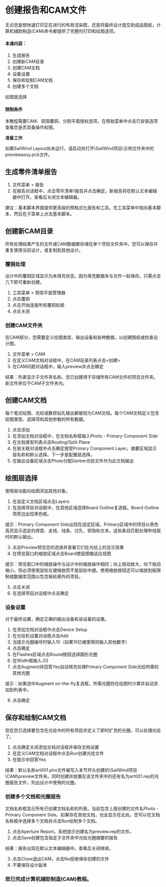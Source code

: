 # 创建报告和CAM文件

无论您是想快速打印正在进行的布局渲染图，还是将最终设计提交到成品图纸，计算机辅助制造(CAM)命令都提供了完整的打印和绘图选项。

#### 本课内容：

1. 生成报告
2. 创建新CAM目录
3. 创建CAM文档
4. 设备设置
5. 保存和绘制CAM文档
6. 创建多个文档

绘图层选择

#### 限制条件

本教程需要CAM、铜箔覆铜、分割平面授权选项。在帮助菜单中点击已安装选项查看您是否具备操作权限。

**准备工作**

如果SailWind Layout尚未运行，请启动并打开\SailWind项目\示例文件夹中的previewassy.pcb文件。

## 生成零件清单报告

1. 文件菜单 > 报告
2. 在报告对话框中，点击零件清单1报告并点击确定。新报告将在默认文本编辑器中打开。查看后关闭文本编辑器。

建议：基本脚本界面提供更高级的预格式化报告和工具。在工具菜单中指向基本脚本，然后在子菜单上点击基本脚本。

## 创建新CAM目录

所有处理结果产生的文件或CAM数据都存储在单个项目文件夹中。您可以保存并重复使用当前设计，或复制到其他设计。

### 覆铜处理

设计中的覆铜区域显示为未填充状态，因为填充数据未与文件一起保存。只需点击几下即可重新创建。

1. 工具菜单 > 铜箔平面管理器
2. 点击覆铜
3. 点击开始连接所有覆铜轮廓
4. 点击关闭

### 创建CAM文件夹

在CAM部分，您需要定义绘图类型、输出设备和各种数据，以创建图纸或检查设计图。

1. 文件菜单 > CAM
2. 在定义CAM文档对话框中，在CAM目录列表点击<创建>
3. 在CAM问题对话框中，输入preview并点击确定

结果：列表显示子文件夹名称。您已创建用于存储所有CAM文件的项目文件夹。新文件夹位于CAM子文件夹内。

## 创建CAM文档

每个笔式绘图、光绘或数控钻孔输出都被视为CAM文档。每个CAM文档定义包含绘图类型、选择项和其他参数的所有数据。

1. 点击添加
2. 在添加文档对话框中，在文档名称框输入Photo - Primary Component Side
3. 在文档类型列表点击Routing/Split Plane
4. 在层关联对话框中点击确定接受Primary Component Layer。摘要区域显示层名称和默认选择。下一步是配置层选择。
5. 在输出设备区域点击Photo分配Gerber光绘文件作为此文档输出

## 绘图层选择

使用层功能向绘图添加其他对象。

1. 在自定义文档区域点击Layers
2. 在选择项目对话框中，在其他区域选择Board Outline复选框。Board Outline项旁边出现黑色框。

提示：Primary Component Side出现在选定区域。Primary区域中的项目以黑色高亮显示选定的焊盘、走线、线条、过孔、铜箔和文本。这些条目匹配处理布线层时的默认输出。

3. 点击Preview预览您的选择并查看它们在光绘上的显示效果
4. 在预览窗口的缩放区域点击Board使层图像适应视图

提示：预览窗口中的缩放操作与设计中的缩放操作相同；向上拖动放大，向下拖动缩小。但必须使用鼠标左键缩放而不是鼠标中键。使用缩放按钮还可以缩放到板限制或数据库范围以包含板轮廓外的项目。

5. 点击关闭
6. 在选择项目对话框中点击确定

### 设备设置

对于最终设置，确定正确的输出设备和该设备的设置。

1. 在添加文档对话框中点击Device Setup
2. 在光绘机设置对话框点击Add
3. 当提示光圈编号时输入10（如果10已被使用则输入其他数字）
4. 点击确定
5. 在Flashes区域点击Round按钮选择圆形光圈
6. 在Width框输入.02
7. 点击Augment并回答Yes自动填充处理Primary Component Side光绘所需的其他光圈

提示：如果选中Augment on-the-fly复选框，所需光圈将在绘图时计算并自动添加到列表中。

8. 点击确定

## 保存和绘制CAM文档

现在您已选择要包含在光绘中的所有项目并定义了即时扩充的光圈，可以处理光绘了。

1. 点击确定关闭添加文档对话框并保存文档设置
2. 在定义CAM文档对话框中点击Run创建光绘文件
3. 在提示中回答Yes

结果：默认名称art001.pho文件被写入本节开头创建的\SailWind项目\CAM\preview文件夹。同时创建并放置在该文件夹中的还有名为art001.rep的光圈报告文件，列出设计中使用的光圈。

### 创建多个文档和光圈报告

文档名称框显示所有已创建文档名称的列表。当前包含上面创建的文件名Photo - Primary Component Side。如果存在其他文档，也会显示在此处。您可以在文档名称框中选择多个文档并点击Run绘制多个文档。

1. 点击Aperture Report。系统提示创建名为preview.rep的文件。
2. 点击Save创建包含指定子文件夹中光绘光圈摘要的报告

结果：报告出现在默认文本编辑器中。查看后关闭继续。

3. 点击Close退出CAM，点击No拒绝保存创建的文件
4. 不要保存设计副本

### 您已完成计算机辅助制造(CAM)教程。